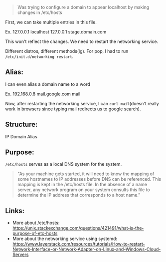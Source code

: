 > Was trying to configure a domain to appear localhost by making changes in /etc/hosts

First, we can take multiple entries in this file.

Ex.
127.0.0.1 localhost
127.0.0.1 stage.domain.com

This won't reflect the changes. We need to restart the networking service.

Different distros, different methods(ig). For pop, I had to run `/etc/init.d/networking restart`.

## Alias:

I can even alias a domain name to a word

Ex.
192.168.0.8 mail.google.com mail

Now, after restarting the networking service, I can `curl mail`(doesn't really work in browsers since typing mail redirects us to google search).

## Structure:

IP Domain Alias

## Purpose:

`/etc/hosts` serves as a local DNS system for the system.

> "As your machine gets started, it will need to know the mapping of some hostnames to IP addresses before DNS can be referenced. This mapping is kept in the /etc/hosts file. In the absence of a name server, any network program on your system consults this file to determine the IP address that corresponds to a host name."

## Links:

- More about /etc/hosts: https://unix.stackexchange.com/questions/421491/what-is-the-purpose-of-etc-hosts
- More about the networking service using systemd: https://www.layerstack.com/resources/tutorials/How-to-restart-Network-Interface-or-Network-Adapter-on-Linux-and-Windows-Cloud-Servers
